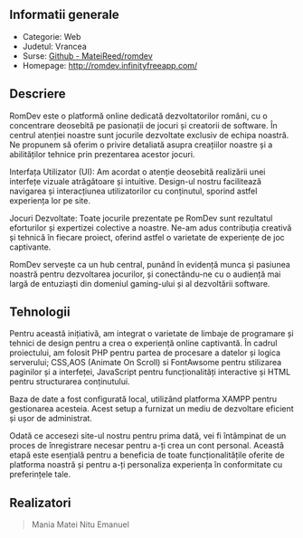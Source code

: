 Informatii generale
---------------------------
- Categorie: Web
- Judetul: Vrancea
- Surse: [Github - MateiReed/romdev](https://github.com/MateiReed/romdev "https://github.com/MateiReed/romdev")
- Homepage: http://romdev.infinityfreeapp.com/

  

Descriere
---------------------------
RomDev este o platformă online dedicată dezvoltatorilor români, cu o concentrare deosebită pe pasionații de jocuri și creatorii de software. În centrul atenției noastre sunt jocurile dezvoltate exclusiv de echipa noastră. Ne propunem să oferim o privire detaliată asupra creațiilor noastre și a abilităților tehnice prin prezentarea acestor jocuri.

Interfața Utilizator (UI): Am acordat o atenție deosebită realizării unei interfețe vizuale atrăgătoare și intuitive. Design-ul nostru facilitează navigarea și interacțiunea utilizatorilor cu conținutul, sporind astfel experiența lor pe site.

Jocuri Dezvoltate: Toate jocurile prezentate pe RomDev sunt rezultatul eforturilor și expertizei colective a noastre. Ne-am adus contribuția creativă și tehnică în fiecare proiect, oferind astfel o varietate de experiențe de joc captivante.

RomDev servește ca un hub central, punând în evidență munca și pasiunea noastră pentru dezvoltarea jocurilor, și conectându-ne cu o audiență mai largă de entuziaști din domeniul gaming-ului și al dezvoltării software.

  
  

Tehnologii
---------------------------
Pentru această inițiativă, am integrat o varietate de limbaje de programare și tehnici de design pentru a crea o experiență online captivantă. În cadrul proiectului, am folosit PHP pentru partea de procesare a datelor și logica serverului; CSS,AOS (Animate On Scroll) si FontAwsome pentru stilizarea paginilor și a interfeței, JavaScript pentru funcționalități interactive și HTML pentru structurarea conținutului.

Baza de date a fost configurată local, utilizând platforma XAMPP pentru gestionarea acesteia. Acest setup a furnizat un mediu de dezvoltare eficient și ușor de administrat.

Odată ce accesezi site-ul nostru pentru prima dată, vei fi întâmpinat de un proces de înregistrare necesar pentru a-ți crea un cont personal. Această etapă este esențială pentru a beneficia de toate funcționalitățile oferite de platforma noastră și pentru a-ți personaliza experiența în conformitate cu preferințele tale.

  
  

Realizatori
---------------------------
> Mania Matei
> Nitu Emanuel

